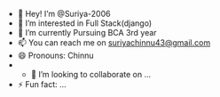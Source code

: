 - 👋 Hey! I’m @Suriya-2006
- 👀 I’m interested in Full Stack(django)
- 🌱 I’m currently Pursuing BCA 3rd year
- 📫 You can reach me on suriyachinnu43@gmail.com
- 😄 Pronouns: Chinnu
- - 💞️ I’m looking to collaborate on ...
- ⚡ Fun fact: ...

<!---
Suriya-2006/Suriya-2006 is a ✨ special ✨ repository because its `README.md` (this file) appears on your GitHub profile.
You can click the Preview link to take a look at your changes.
--->
